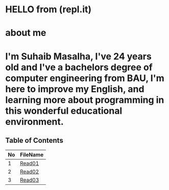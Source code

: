 

# HELLO from (repl.it) 

# about me 
 **I'm Suhaib Masalha, I've 24 years old and I've a bachelors degree of computer engineering from BAU,  I'm here to improve my English, and learning more about programming in this wonderful educational environment.**
=======



## Table of Contents

No | FileName
---|----------
1 | [Read01](Read01.md)
2 | [Read02](Read02.md)
3 | [Read03](Read03.md)
	





